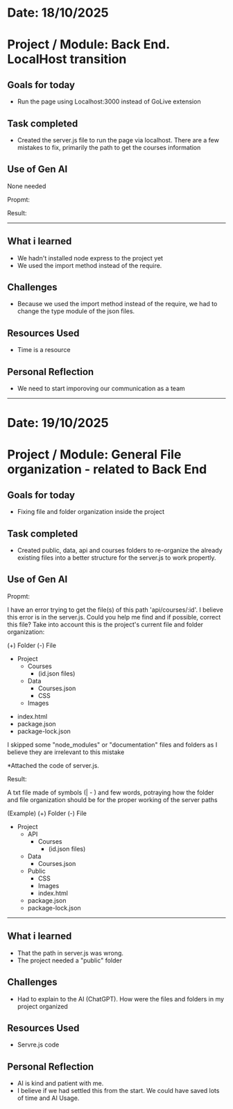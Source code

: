 # Date: 18/10/2025
# Project / Module: Back End. LocalHost transition

## Goals for today
- Run the page using Localhost:3000 instead of GoLive extension


## Task completed
- Created the server.js file to run the page via localhost. There are a few mistakes to fix, primarily the path to get the courses information


## Use of Gen AI
None needed

Propmt:


Result:

---

## What i learned
- We hadn't installed node express to the project yet
- We used the import method instead of the require.


## Challenges
- Because we used the import method instead of the require, we had to change the type module of the json files.


## Resources Used
- Time is a resource



## Personal Reflection
- We need to start imporoving our communication as a team


--------------------------------

# Date: 19/10/2025
# Project / Module: General File organization - related to Back End 

## Goals for today
- Fixing file and folder organization inside the project


## Task completed
- Created public, data, api and courses folders to re-organize the already existing files into a better structure for the server.js to work propertly.


## Use of Gen AI

Propmt:

I have an error trying to get the file(s) of this path 'api/courses/:id'. I believe this error is in the server.js. Could you help me find and if possible, correct this file? Take into account this is the project's current file and folder organization:

(+) Folder
(-) File

+ Project
    + Courses
		- (id.json files)
	+ Data
		- Courses.json
		+ CSS
    + Images
- index.html
- package.json
- package-lock.json

I skipped some "node_modules" or "documentation" files and folders as I believe they are irrelevant to this mistake

*Attached the code of server.js.


Result:

A txt file made of symbols (| - ) and few words, potraying how the folder and file organization should be for the proper working of the server paths

(Example)
(+) Folder
(-) File

+ Project
	+ API
		+ Courses
			- (id.json files)
	+ Data
		- Courses.json
	+ Public
		+ CSS
		+ Images
		- index.html
	- package.json
	- package-lock.json

---

## What i learned
- That the path in server.js was wrong. 
- The project needed a "public" folder

## Challenges
- Had to explain to the AI (ChatGPT). How were the files and folders in my project organized

## Resources Used
- Servre.js code


## Personal Reflection
- AI is kind and patient with me.
- I believe if we had settled this from the start. We could have saved lots of time and AI Usage.
